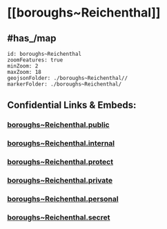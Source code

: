 # [[boroughs~Reichenthal]]  


## #has_/map  



```leaflet
id: boroughs~Reichenthal
zoomFeatures: true 
minZoom: 2 
maxZoom: 18
geojsonFolder: ./boroughs~Reichenthal//
markerFolder: ./boroughs~Reichenthal/
```




## Confidential Links & Embeds: 

### [boroughs~Reichenthal.public](/_public/\Earth\Continent\Europe\Europe~Central\Austria\Austrias_States\Oberösterreich\counties~OÖ\Urfahr-Umgebung\cities~Urfahr-Umgebung\Reichenthalboroughs~Reichenthal.public.md) 

### [boroughs~Reichenthal.internal](/_internal/\Earth\Continent\Europe\Europe~Central\Austria\Austrias_States\Oberösterreich\counties~OÖ\Urfahr-Umgebung\cities~Urfahr-Umgebung\Reichenthalboroughs~Reichenthal.internal.md) 

### [boroughs~Reichenthal.protect](/_protect/\Earth\Continent\Europe\Europe~Central\Austria\Austrias_States\Oberösterreich\counties~OÖ\Urfahr-Umgebung\cities~Urfahr-Umgebung\Reichenthalboroughs~Reichenthal.protect.md) 

### [boroughs~Reichenthal.private](/_private/\Earth\Continent\Europe\Europe~Central\Austria\Austrias_States\Oberösterreich\counties~OÖ\Urfahr-Umgebung\cities~Urfahr-Umgebung\Reichenthalboroughs~Reichenthal.private.md) 

### [boroughs~Reichenthal.personal](/_personal/\Earth\Continent\Europe\Europe~Central\Austria\Austrias_States\Oberösterreich\counties~OÖ\Urfahr-Umgebung\cities~Urfahr-Umgebung\Reichenthalboroughs~Reichenthal.personal.md) 

### [boroughs~Reichenthal.secret](/_secret/\Earth\Continent\Europe\Europe~Central\Austria\Austrias_States\Oberösterreich\counties~OÖ\Urfahr-Umgebung\cities~Urfahr-Umgebung\Reichenthalboroughs~Reichenthal.secret.md)

